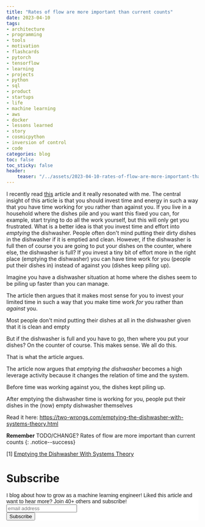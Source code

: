 ```yaml
---
title: "Rates of flow are more important than current counts"
date: 2023-04-10
tags:
- architecture
- programming
- tools
- motivation
- flashcards
- pytorch
- tensorflow
- learning
- projects
- python
- sql
- product
- startups
- life
- machine learning
- aws 
- docker
- lessons learned
- story
- cosmicpython
- inversion of control
- code
categories: blog
toc: false
toc_sticky: false
header:
    teaser: "/../assets/2023-04-10-rates-of-flow-are-more-important-than-current-counts/thumbnail.png"
---
```


I recently read [this](https://two-wrongs.com/emptying-the-dishwasher-with-systems-theory.html) article and it really resonated with me. The central insight of this article is that you should invest time and energy in such a way that you have time working for you rather than against you. If you live in a household where the dishes pile and you want this fixed you can, for example, start trying to do all the work yourself, but this will only get you frustrated. What is a better idea is that you invest time and effort into *emptying* the dishwasher. People often don't mind putting their dirty dishes in the dishwasher if it is emptied and clean. However, if the dishwasher is full then of course you are going to put your dishes on the counter, where else, the dishwasher is full? If you invest a tiny bit of effort more in the right place (emptying the dishwasher) you can have time work for you (people put their dishes in) instead of against you (dishes keep piling up). 

Imagine you have a dishwasher situation at home where the dishes seem to be piling up faster than you can manage.

The article then argues that it makes most sense for you to invest your limited time in such a way that you make time work *for* you rather than *against* you. 

Most people don't mind putting their dishes at all in the dishwasher given that it is clean and empty

But if the dishwasher is full and you have to go, then where you put your dishes? On the counter of course. This makes sense. We all do this.

That is what the article argues.

The article now argues that *emptying the dishwasher* becomes a high leverage activity because it changes the relation of time and the system. 

Before time was working against you, the dishes kept piling up.

After emptying the dishwasher time is working for you, people put their dishes in the (now) empty dishwasher themselves

Read it here: https://two-wrongs.com/emptying-the-dishwasher-with-systems-theory.html

**Remember** TODO/CHANGE? Rates of flow are more important than current counts
{: .notice--success}

[1] [Emptying the Dishwasher With Systems Theory](https://two-wrongs.com/emptying-the-dishwasher-with-systems-)



# Subscribe
<!-- Begin Mailchimp Signup Form -->
<link href="//cdn-images.mailchimp.com/embedcode/horizontal-slim-10_7.css" rel="stylesheet" type="text/css">
<style type="text/css">
#mc_embed_signup{background:#fff; clear:left; font:14px Helvetica,Arial,sans-serif; width:100%;}
/* Add your own Mailchimp form style overrides in your site stylesheet or in this style block.
    We recommend moving this block and the preceding CSS link to the HEAD of your HTML file. */
</style>
<div id="mc_embed_signup">
<form action="https://gmail.us3.list-manage.com/subscribe/post?u=92fe86c389878585bc87837e8&amp;id=50543deff9" method="post" id="mc-embedded-subscribe-form" name="mc-embedded-subscribe-form" class="validate" target="_blank" novalidate>
    <div id="mc_embed_signup_scroll">
<label for="mce-EMAIL">I blog about how to grow as a machine learning engineer! Liked this article and want to hear more? Join 40+ others and subscribe!</label>
<input type="email" value="" name="EMAIL" class="email" id="mce-EMAIL" placeholder="email address" required>
    <!-- real people should not fill this in and expect good things - do not remove this or risk form bot signups-->
    <div style="position: absolute; left: -5000px;" aria-hidden="true"><input type="text" name="b_92fe86c389878585bc87837e8_50543deff9" tabindex="-1" value=""></div>
    <div class="clear"><input type="submit" value="Subscribe" name="subscribe" id="mc-embedded-subscribe" class="button"></div>
    </div>
</form>
</div>
<!--End mc_embed_signup-->
    